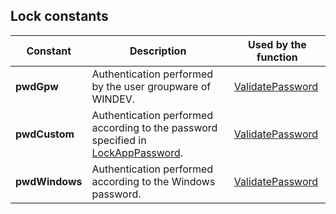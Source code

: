 
## Lock constants
			



<a name="NOTE1"></a>
<a name="NOTE1_1"></a>


| Constant | Description | Used by the function |
| --- | --- | --- |
| **pwdGpw** | Authentication performed by the user groupware of WINDEV. | [ValidatePassword](../WDLang6/1000017009.md) |
| **pwdCustom** | Authentication performed according to the password specified in [LockAppPassword](../WDLang6/1000017010.md). | [ValidatePassword](../WDLang6/1000017009.md) |
| **pwdWindows** | Authentication performed according to the Windows password. | [ValidatePassword](../WDLang6/1000017009.md) |




